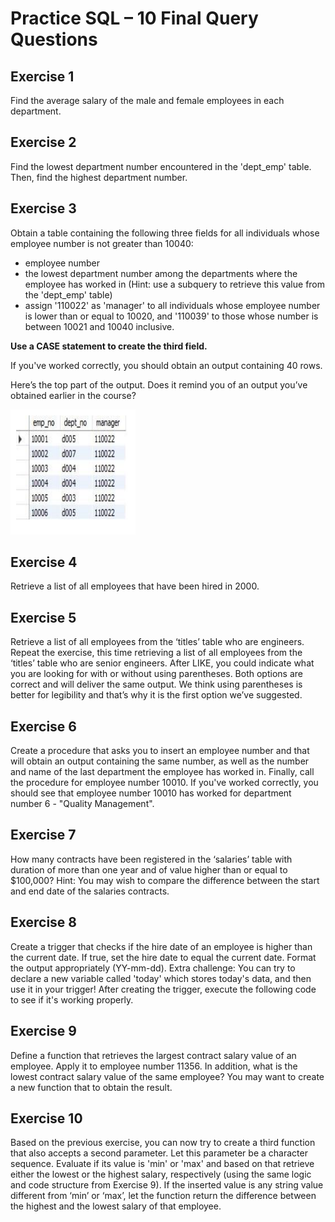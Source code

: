 
# Practice SQL – 10 Final Query Questions
## Exercise 1
Find the average salary of the male and female employees in each department.

## Exercise 2
Find the lowest department number encountered in the 'dept_emp' table. Then, find the highest department number.

## Exercise 3
Obtain a table containing the following three fields for all individuals whose employee number is not greater than 10040:
- employee number
- the lowest department number among the departments where the employee has worked in (Hint: use a subquery to retrieve this value from the 'dept_emp' table)
- assign '110022' as 'manager' to all individuals whose employee number is lower than or equal to 10020, and '110039' to those whose number is between 10021 and 10040 inclusive.

**Use a CASE statement to create the third field.**

If you've worked correctly, you should obtain an output containing 40 rows.

<p>Here’s the top part of the output. Does it remind you of an output you’ve obtained earlier in the course?</p>
<img src="exercise-3.png" width=200 height=200>

## Exercise 4
Retrieve a list of all employees that have been hired in 2000.

## Exercise 5
Retrieve a list of all employees from the ‘titles’ table who are engineers.
Repeat the exercise, this time retrieving a list of all employees from the ‘titles’ table who are senior
engineers.
After LIKE, you could indicate what you are looking for with or without using parentheses. Both options are
correct and will deliver the same output. We think using parentheses is better for legibility and that’s why
it is the first option we’ve suggested.

## Exercise 6
Create a procedure that asks you to insert an employee number and that will obtain an output containing
the same number, as well as the number and name of the last department the employee has worked in.
Finally, call the procedure for employee number 10010.
If you've worked correctly, you should see that employee number 10010 has worked for department
number 6 - "Quality Management".

## Exercise 7
How many contracts have been registered in the ‘salaries’ table with duration of more than one year and
of value higher than or equal to $100,000?
Hint: You may wish to compare the difference between the start and end date of the salaries contracts.

## Exercise 8
Create a trigger that checks if the hire date of an employee is higher than the current date. If true, set the
hire date to equal the current date. Format the output appropriately (YY-mm-dd).
Extra challenge: You can try to declare a new variable called 'today' which stores today's data, and then
use it in your trigger!
After creating the trigger, execute the following code to see if it's working properly.

## Exercise 9
Define a function that retrieves the largest contract salary value of an employee. Apply it to employee
number 11356.
In addition, what is the lowest contract salary value of the same employee? You may want to create a new
function that to obtain the result.

## Exercise 10
Based on the previous exercise, you can now try to create a third function that also accepts a second
parameter. Let this parameter be a character sequence. Evaluate if its value is 'min' or 'max' and based on
that retrieve either the lowest or the highest salary, respectively (using the same logic and code structure
from Exercise 9). If the inserted value is any string value different from ‘min’ or ‘max’, let the function
return the difference between the highest and the lowest salary of that employee.
